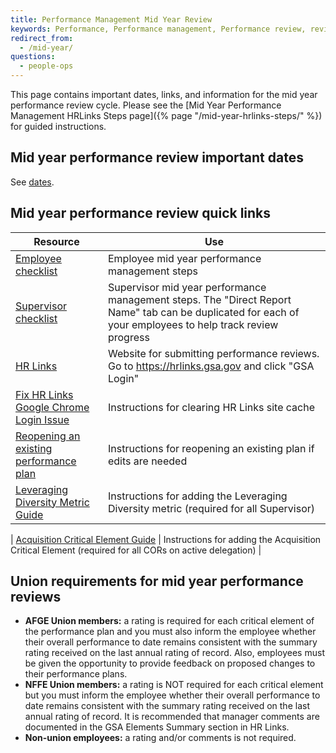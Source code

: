 ```yaml
---
title: Performance Management Mid Year Review
keywords: Performance, Performance management, Performance review, review, mid year
redirect_from:
  - /mid-year/
questions:
  - people-ops
---
```


This page contains important dates, links, and information for the mid year
performance review cycle. Please see the [Mid Year Performance Management
HRLinks Steps page]({% page "/mid-year-hrlinks-steps/" %}) for guided
instructions.

## Mid year performance review important dates

See [dates](../dates/#mid-year-performance-review-important-dates).

## Mid year performance review quick links

| Resource                                                                                                                                   | Use                                                                                                                                                       |
| ------------------------------------------------------------------------------------------------------------------------------------------ | --------------------------------------------------------------------------------------------------------------------------------------------------------- |
| [Employee checklist](https://docs.google.com/spreadsheets/d/1ENBLAFa2Chkdd5-31xl4oA5Wk5bbtJtsJNWv9WGeLYU/edit#gid=48334538)                | Employee mid year performance management steps                                                                                                            |
| [Supervisor checklist](https://docs.google.com/spreadsheets/d/1PaEV7xoTc3Y-STpp6z4iqaSVf-QY8-Cmn-ciSS9qhKo/edit#gid=884911250)             | Supervisor mid year performance management steps. The "Direct Report Name" tab can be duplicated for each of your employees to help track review progress |
| [HR Links](https://hrlinks.gsa.gov/)                                                                                        | Website for submitting performance reviews. Go to <https://hrlinks.gsa.gov> and click "GSA Login"                                                   |
| [Fix HR Links Google Chrome Login Issue](https://docs.google.com/document/d/13j6e8bAVSWFSNNkqmU2hMfwXOCBsi49d_2EqvL3aKXE/edit?usp=sharing) | Instructions for clearing HR Links site cache                                                                                                             |
| [Reopening an existing performance plan](https://docs.google.com/document/d/1zwMty7CRShtfsZuMOPheG18B9Vb1hZw1WrgvCNE1gRc/edit?usp=sharing) | Instructions for reopening an existing plan if edits are needed                                                                                      |
| [Leveraging Diversity Metric Guide](https://docs.google.com/document/d/1LPe6rKUze_tA3OfHhRLUfLSQtY4m8d4J3k4OZq2oFcY/edit?usp=sharing)      | Instructions for adding the Leveraging Diversity metric (required for all Supervisor)                                                                     |

| [Acquisition Critical Element Guide](https://drive.google.com/file/d/1hOu4GtwpjCAUXenXNE7Vit3O3ldDYSRb/view)                               | Instructions for adding the Acquisition Critical Element (required for all CORs on active delegation)                                                     |

## Union requirements for mid year performance reviews

- **AFGE Union members:** a rating is required for each critical element of the
  performance plan and you must also inform the employee whether their overall
  performance to date remains consistent with the summary rating received on the
  last annual rating of record. Also, employees must be given the opportunity to provide feedback on proposed changes to their performance plans.
- **NFFE Union members:** a rating is NOT required for each critical element but
  you must inform the employee whether their overall performance to date
  remains consistent with the summary rating received on the last annual rating
  of record. It is recommended that manager comments are documented in the GSA
  Elements Summary section in HR Links.
- **Non-union employees:** a rating and/or comments is not required.
